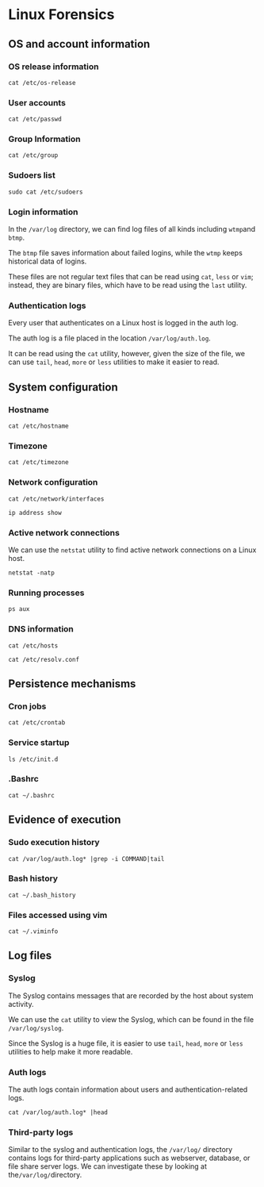 # Linux Forensics

## OS and account information

### OS release information

`cat /etc/os-release`

### User accounts

`cat /etc/passwd`

### Group Information

`cat /etc/group`

### Sudoers list

`sudo cat /etc/sudoers`

### Login information

In the `/var/log` directory, we can find log files of all kinds including `wtmp`and `btmp`.

The `btmp` file saves information about failed logins, while the `wtmp` keeps historical data of logins.

These files are not regular text files that can be read using `cat`, `less` or `vim`; instead, they are binary files, which have to be read using the `last` utility.

### Authentication logs

Every user that authenticates on a Linux host is logged in the auth log.

The auth log is a file placed in the location `/var/log/auth.log`.

It can be read using the `cat` utility, however, given the size of the file, we can use `tail`, `head`, `more` or `less` utilities to make it easier to read.

## System configuration

### Hostname

`cat /etc/hostname`

### Timezone

`cat /etc/timezone`

### Network configuration

`cat /etc/network/interfaces`

`ip address show`

### Active network connections

&#x20;We can use the `netstat` utility to find active network connections on a Linux host.

`netstat -natp`

### Running processes

`ps aux`

### DNS information

`cat /etc/hosts`

`cat /etc/resolv.conf`

## Persistence mechanisms

### Cron jobs

`cat /etc/crontab`

### Service startup

`ls /etc/init.d`

### .Bashrc

`cat ~/.bashrc`

## &#x20;Evidence of execution

### Sudo execution history

`cat /var/log/auth.log* |grep -i COMMAND|tail`

### Bash history

`cat ~/.bash_history`

### Files accessed using vim

`cat ~/.viminfo`

## Log files

### Syslog

The Syslog contains messages that are recorded by the host about system activity.

We can use the `cat` utility to view the Syslog, which can be found in the file `/var/log/syslog`.

Since the Syslog is a huge file, it is easier to use `tail`, `head`, `more` or `less` utilities to help make it more readable.

### Auth logs

The auth logs contain information about users and authentication-related logs.

`cat /var/log/auth.log* |head`

### Third-party logs

Similar to the syslog and authentication logs, the `/var/log/` directory contains logs for third-party applications such as webserver, database, or file share server logs. We can investigate these by looking at the`/var/log/`directory.
